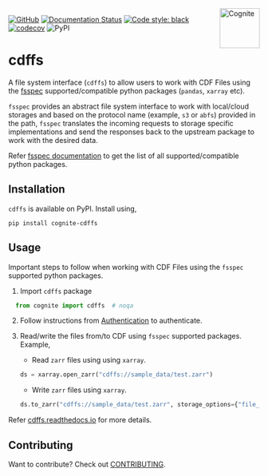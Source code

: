 <a href="https://cognite.com/">
  <img alt="Cognite" src="https://raw.githubusercontent.com/cognitedata/cognite-python-docs/master/img/cognite_logo_black.png" alt="Cognite logo" title="Cognite" align="right" height="80">
</a>

[![GitHub](https://img.shields.io/github/license/cognitedata/cdffs)](https://github.com/cognitedata/cdffs/blob/main/LICENSE)
[![Documentation Status](https://readthedocs.org/projects/cdffs/badge/?version=latest)](https://cdffs.readthedocs.io/en/latest/?badge=latest)
[![Code style: black](https://img.shields.io/badge/code%20style-black-000000.svg)](https://github.com/ambv/black)
[![codecov](https://codecov.io/gh/cognitedata/cdffs/branch/main/graph/badge.svg)](https://codecov.io/gh/cognitedata/cdffs)
![PyPI](https://img.shields.io/pypi/v/cognite-cdffs)

# cdffs

A file system interface (`cdffs`) to allow users to work with CDF Files using the [fsspec](https://filesystem-spec.readthedocs.io/en/latest/) supported/compatible python packages (`pandas`, `xarray` etc).

`fsspec` provides an abstract file system interface to work with local/cloud storages and based on the protocol name (example, `s3` or `abfs`) provided in the path, `fsspec` translates the incoming requests to storage specific implementations and send the responses back to the upstream package to work with the desired data.

Refer [fsspec documentation](https://filesystem-spec.readthedocs.io/en/latest/#who-uses-fsspec) to get the list of all supported/compatible python packages.

## Installation

`cdffs` is available on PyPI. Install using,

```shell
pip install cognite-cdffs
```

## Usage

Important steps to follow when working with CDF Files using the `fsspec` supported python packages.

1) Import `cdffs` package
```python
  from cognite import cdffs  # noqa
```

2) Follow instructions from [Authentication](https://cdffs.readthedocs.io/en/latest/authentication.html) to authenticate.

3) Read/write the files from/to CDF using `fsspec` supported packages. Example,

    * Read `zarr` files using using `xarray`.

    ```python
    ds = xarray.open_zarr("cdffs://sample_data/test.zarr")
    ```
    * Write `zarr` files using `xarray`.

    ```python
    ds.to_zarr("cdffs://sample_data/test.zarr", storage_options={"file_metadata": metadata})
    ```

Refer [cdffs.readthedocs.io](https://cdffs.readthedocs.io) for more details.

## Contributing
Want to contribute? Check out [CONTRIBUTING](CONTRIBUTING.md).
